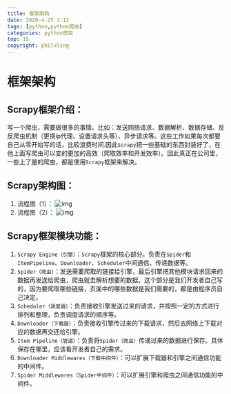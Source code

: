 ```yaml
---
title: 框架架构
date: 2020-4-25 3:12
tags: [python,python爬虫]
categories: python爬虫
top: 15
copyright: philxling
---
```




# 框架架构

## Scrapy框架介绍：

写一个爬虫，需要做很多的事情。比如：发送网络请求、数据解析、数据存储、反反爬虫机制（更换ip代理、设置请求头等）、异步请求等。这些工作如果每次都要自己从零开始写的话，比较浪费时间.<!--more-->因此`Scrapy`把一些基础的东西封装好了，在他上面写爬虫可以变的更加的高效（爬取效率和开发效率）。因此真正在公司里，一些上了量的爬虫，都是使用`Scrapy`框架来解决。

## Scrapy架构图：

1. 流程图（1）：
   ![img](../assets/scrapy_all.png)
2. 流程图（2）：
   ![img](../assets/884863172-5985e0b48edf9.png)

## Scrapy框架模块功能：

1. `Scrapy Engine（引擎）`：`Scrapy`框架的核心部分。负责在`Spider`和`ItemPipeline`、`Downloader`、`Scheduler`中间通信、传递数据等。
2. `Spider（爬虫）`：发送需要爬取的链接给引擎，最后引擎把其他模块请求回来的数据再发送给爬虫，爬虫就去解析想要的数据。这个部分是我们开发者自己写的，因为要爬取哪些链接，页面中的哪些数据是我们需要的，都是由程序员自己决定。
3. `Scheduler（调度器）`：负责接收引擎发送过来的请求，并按照一定的方式进行排列和整理，负责调度请求的顺序等。
4. `Downloader（下载器）`：负责接收引擎传过来的下载请求，然后去网络上下载对应的数据再交还给引擎。
5. `Item Pipeline（管道）`：负责将`Spider（爬虫）`传递过来的数据进行保存。具体保存在哪里，应该看开发者自己的需求。
6. `Downloader Middlewares（下载中间件）`：可以扩展下载器和引擎之间通信功能的中间件。
7. `Spider Middlewares（Spider中间件）`：可以扩展引擎和爬虫之间通信功能的中间件。